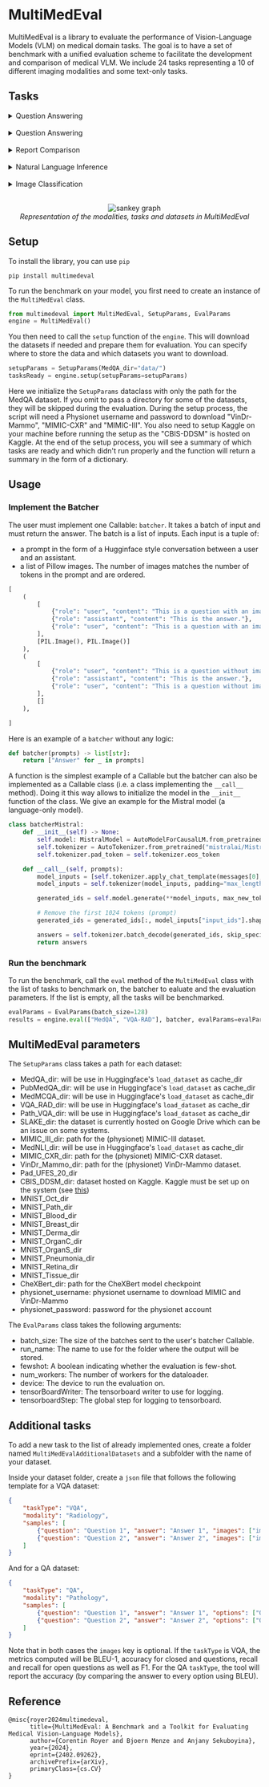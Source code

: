 # MultiMedEval


MultiMedEval is a library to evaluate the performance of Vision-Language Models (VLM) on medical domain tasks. The goal is to have a set of benchmark with a unified evaluation scheme to facilitate the development and comparison of medical VLM.
We include 24 tasks representing a 10 of different imaging modalities and some text-only tasks.


## Tasks

<details>
  <summary>Question Answering</summary>


| Task                           | Description                                                                                                        | Modality       | Size
|--------------------------------|--------------------------------------------------------------------------------------------------------------------|----------------|----------
| MedQA                          | Multiple choice questions on general medical knowledge                                                             | General medicine| 1273
| PubMedQA                       | Yes/no/maybe questions based on PubMed paper abstracts                                                             | General medicine| 500
| MedMCQA                        | Multiple choice questions on general medical knowledge                                                             | General medicine| 4183

</details>

</br>

<details>
  <summary>Question Answering</summary>

| Task                           | Description                                                                                                        | Modality       | Size
|--------------------------------|--------------------------------------------------------------------------------------------------------------------|----------------|----------
| VQA-RAD                        | Open ended questions on radiology images                                                                           | X-ray          | 451
| Path-VQA                       | Open ended questions on pathology images                                                                           | Pathology      | 6719
| SLAKE                          | Open ended questions on radiology images                                                                           | X-ray          | 1061

</details>

</br>

<details>
  <summary>Report Comparison</summary>

| Task                           | Description                                                                                                        | Modality       | Size
|--------------------------------|--------------------------------------------------------------------------------------------------------------------|----------------|----------
| MIMIC-CXR-ReportGeneration     | Generation of finding sections of radiology reports based on the radiology images                                  | Chest X-ray    | 2347
| MIMIC-III                      | Summarization of radiology reports                                                                                 | Text           | 13054

</details>

</br>

<details>
  <summary>Natural Language Inference</summary>

| Task                           | Description                                                                                                        | Modality       | Size
|--------------------------------|--------------------------------------------------------------------------------------------------------------------|----------------|----------
| MedNLI                         | Natural Language Inference on medical sentences.                                                                   | General medicine| 1422

</details>

</br>

<details>
  <summary>Image Classification</summary>

| Task                           | Description                                                                                                        | Modality       | Size
|--------------------------------|--------------------------------------------------------------------------------------------------------------------|----------------|----------
| MIMIC-CXR-ImageClassification  | Classification of radiology images into 5 diseases                                                                 | Chest X-ray    | 5159
| VinDr-Mammo                    | Classification of mammography images into 5 BIRADS levels                                                          | Mammography    | 429
| Pad-UFES-20                    | Classification of skin lesion images into 7 diseases                                                               | Dermatology    | 2298
| CBIS-DDSM-Mass                 | Classification of masses in mammography images into "benign", "malignant" or "benign without callback"             | Mammography    | 378
| CBIS-DDSM-Calcification        | Classification of calcification in mammography images into "benign", "malignant" or "benign without callback"      | Mammography    | 326
| MNIST-Oct                      | Image classification of Optical coherence tomography of the retine                                                 | OCT            | 1000
| MNIST-Path                     | Image classification of pathology image                                                                            | Pathology      | 7180
| MNIST-Blood                    | Image classification of blood cell seen through a microscope                                                       | Microscopy     | 3421
| MNIST-Breast                   | Image classification of mammography                                                                                | Mammography    | 156
| MNIST-Derma                    | Image classification of skin deffect images                                                                        | Dermatology    | 2005
| MNIST-OrganC                   | Image classification of abdominal CT scan                                                                          | CT             | 8216
| MNIST-OrganS                   | Image classification of abdominal CT scan                                                                          | CT             | 8827
| MNIST-Pneumonia                | Image classification of chest X-Rays                                                                               | X-Ray          | 624
| MNIST-Retina                   | Image classification of the retina taken with a fondus camera                                                      | Fondus Camera  | 400
| MNIST-Tissue                   | Image classification of kidney cortex seen through a microscope                                                    | Microscopy     | 12820

</details>

</br>

<p align="center">
    <img src="figures/sankey.png" alt="sankey graph">
    <br>
    <em>Representation of the modalities, tasks and datasets in MultiMedEval</em>
</p>



## Setup

To install the library, you can use `pip`

```console
pip install multimedeval
```

To run the benchmark on your model, you first need to create an instance of the `MultiMedEval` class.
```python
from multimedeval import MultiMedEval, SetupParams, EvalParams
engine = MultiMedEval()
```

You then need to call the `setup` function of the `engine`. This will download the datasets if needed and prepare them for evaluation. You can specify where to store the data and which datasets you want to download.

```python
setupParams = SetupParams(MedQA_dir="data/")
tasksReady = engine.setup(setupParams=setupParams)
```

Here we initialize the `SetupParams` dataclass with only the path for the MedQA dataset. If you omit to pass a directory for some of the datasets, they will be skipped during the evaluation. During the setup process, the script will need a Physionet username and password to download "VinDr-Mammo", "MIMIC-CXR" and "MIMIC-III". You also need to setup Kaggle on your machine before running the setup as the "CBIS-DDSM" is hosted on Kaggle. At the end of the setup process, you will see a summary of which tasks are ready and which didn't run properly and the function will return a summary in the form of a dictionary.

## Usage

### Implement the Batcher

The user must implement one Callable: `batcher`. It takes a batch of input and must return the answer.
The batch is a list of inputs.
Each input is a tuple of:
* a prompt in the form of a Hugginface style conversation between a user and an assistant.
* a list of Pillow images. The number of images matches the number of <img> tokens in the prompt and are ordered.

```python
[
    (
        [
            {"role": "user", "content": "This is a question with an image <img>."}, 
            {"role": "assistant", "content": "This is the answer."},
            {"role": "user", "content": "This is a question with an image <img>."}, 
        ], 
        [PIL.Image(), PIL.Image()]
    ),
    (
        [
            {"role": "user", "content": "This is a question without images."},
            {"role": "assistant", "content": "This is the answer."},
            {"role": "user", "content": "This is a question without images."}, 
        ], 
        []
    ),

]
```

Here is an example of a `batcher` without any logic:
```python
def batcher(prompts) -> list[str]:
    return ["Answer" for _ in prompts]
``` 

A function is the simplest example of a Callable but the batcher can also be implemented as a Callable class (i.e. a class implementing the `__call__` method). Doing it this way allows to initialize the model in the `__init__` function of the class. We give an example for the Mistral model (a language-only model).

```python
class batcherMistral:
    def __init__(self) -> None:
        self.model: MistralModel = AutoModelForCausalLM.from_pretrained("mistralai/Mistral-7B-Instruct-v0.1")
        self.tokenizer = AutoTokenizer.from_pretrained("mistralai/Mistral-7B-Instruct-v0.1")
        self.tokenizer.pad_token = self.tokenizer.eos_token

    def __call__(self, prompts):
        model_inputs = [self.tokenizer.apply_chat_template(messages[0], return_tensors="pt", tokenize=False) for messages in prompts]
        model_inputs = self.tokenizer(model_inputs, padding="max_length", truncation=True, max_length=1024, return_tensors="pt")

        generated_ids = self.model.generate(**model_inputs, max_new_tokens=200, do_sample=True, pad_token_id=self.tokenizer.pad_token_id)

        # Remove the first 1024 tokens (prompt)
        generated_ids = generated_ids[:, model_inputs["input_ids"].shape[1] :]

        answers = self.tokenizer.batch_decode(generated_ids, skip_special_tokens=True)
        return answers
```

### Run the benchmark
To run the benchmark, call the `eval` method of the `MultiMedEval` class with the list of tasks to benchmark on, the batcher to ealuate and the evaluation parameters. If the list is empty, all the tasks will be benchmarked. 

```python
evalParams = EvalParams(batch_size=128)
results = engine.eval(["MedQA", "VQA-RAD"], batcher, evalParams=evalParams)
```

## MultiMedEval parameters

The `SetupParams` class takes a path for each dataset:
* MedQA_dir: will be use in Huggingface's `load_dataset` as cache_dir
* PubMedQA_dir: will be use in Huggingface's `load_dataset` as cache_dir
* MedMCQA_dir: will be use in Huggingface's `load_dataset` as cache_dir
* VQA_RAD_dir: will be use in Huggingface's `load_dataset` as cache_dir
* Path_VQA_dir: will be use in Huggingface's `load_dataset` as cache_dir
* SLAKE_dir: the dataset is currently hosted on Google Drive which can be an issue on some systems.
* MIMIC_III_dir: path for the (physionet) MIMIC-III dataset.
* MedNLI_dir: will be use in Huggingface's `load_dataset` as cache_dir
* MIMIC_CXR_dir: path for the (physionet) MIMIC-CXR dataset.
* VinDr_Mammo_dir: path for the (physionet) VinDr-Mammo dataset.
* Pad_UFES_20_dir
* CBIS_DDSM_dir: dataset hosted on Kaggle. Kaggle must be set up on the system (see [this](https://www.kaggle.com/docs/api#getting-started-installation-&-authentication))
* MNIST_Oct_dir
* MNIST_Path_dir
* MNIST_Blood_dir
* MNIST_Breast_dir
* MNIST_Derma_dir
* MNIST_OrganC_dir
* MNIST_OrganS_dir
* MNIST_Pneumonia_dir
* MNIST_Retina_dir
* MNIST_Tissue_dir
* CheXBert_dir: path for the CheXBert model checkpoint
* physionet_username: physionet username to download MIMIC and VinDr-Mammo
* physionet_password: password for the physionet account


The `EvalParams` class takes the following arguments:
* batch_size: The size of the batches sent to the user's batcher Callable. 
* run_name: The name to use for the folder where the output will be stored.
* fewshot: A boolean indicating whether the evaluation is few-shot.
* num_workers: The number of workers for the dataloader.
* device: The device to run the evaluation on.
* tensorBoardWriter: The tensorboard writer to use for logging.
* tensorboardStep: The global step for logging to tensorboard.


## Additional tasks

To add a new task to the list of already implemented ones, create a folder named `MultiMedEvalAdditionalDatasets` and a subfolder with the name of your dataset.

Inside your dataset folder, create a `json` file that follows the following template for a VQA dataset:

```json
{
    "taskType": "VQA",
    "modality": "Radiology",
    "samples": [
        {"question": "Question 1", "answer": "Answer 1", "images": ["image1.png", "image2.png"]},
        {"question": "Question 2", "answer": "Answer 2", "images": ["image1.png"]},
    ]
}
```

And for a QA dataset:

```json
{
    "taskType": "QA",
    "modality": "Pathology",
    "samples": [
        {"question": "Question 1", "answer": "Answer 1", "options": ["Option 1", "Option 2"], "images": ["image1.png", "image2.png"]},
        {"question": "Question 2", "answer": "Answer 2", "options": ["Option 1", "Option 2"], "images": ["image1.png"]},
    ]
}
```

Note that in both cases the `images` key is optional. If the `taskType` is VQA, the metrics computed will be BLEU-1, accuracy for closed and questions, recall and recall for open questions as well as F1. For the QA `taskType`, the tool will report the accuracy (by comparing the answer to every option using BLEU).


## Reference

```
@misc{royer2024multimedeval,
      title={MultiMedEval: A Benchmark and a Toolkit for Evaluating Medical Vision-Language Models}, 
      author={Corentin Royer and Bjoern Menze and Anjany Sekuboyina},
      year={2024},
      eprint={2402.09262},
      archivePrefix={arXiv},
      primaryClass={cs.CV}
}
```

